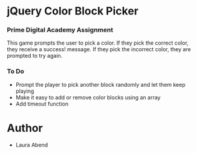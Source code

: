 # jQuery Color Block Picker
### Prime Digital Academy Assignment
This game prompts the user to pick a color. If they pick the correct color, they receive a success! message. If they pick the incorrect color, they are prompted to try again.

### To Do
- Prompt the player to pick another block randomly and let them keep playing
- Make it easy to add or remove color blocks using an array
- Add timeout function

# Author
- Laura Abend
